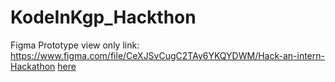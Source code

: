 # KodeInKgp_Hackthon

Figma Prototype view only link: https://www.figma.com/file/CeXJSvCugC2TAy6YKQYDWM/Hack-an-intern-Hackathon
[here](https://www.figma.com/file/CeXJSvCugC2TAy6YKQYDWM/Hack-an-intern-Hackathon)